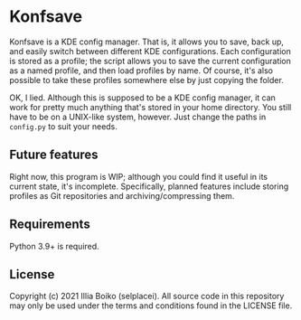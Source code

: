 # Konfsave

Konfsave is a KDE config manager. That is, it allows you to save, back up, and easily switch between different KDE configurations. Each configuration is stored as a profile; the script allows you to save the current configuration as a named profile, and then load profiles by name. Of course, it's also possible to take these profiles somewhere else by just copying the folder.

OK, I lied. Although this is supposed to be a KDE config manager, it can work for pretty much anything that's stored in your home directory. You still have to be on a UNIX-like system, however. Just change the paths in `config.py` to suit your needs.

## Future features

Right now, this program is WIP; although you could find it useful in its current state, it's incomplete. Specifically, planned features include storing profiles as Git repositories and archiving/compressing them.

## Requirements

Python 3.9+ is required.

## License

Copyright (c) 2021 Illia Boiko (selplacei). All source code in this repository may only be used under the terms and conditions found in the LICENSE file.
